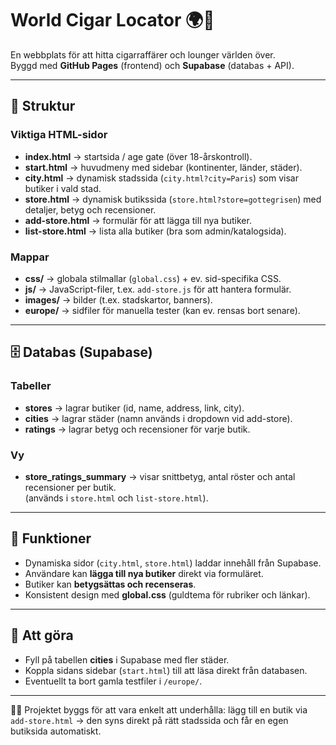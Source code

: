 # World Cigar Locator 🌍💨

En webbplats för att hitta cigarraffärer och lounger världen över.  
Byggd med **GitHub Pages** (frontend) och **Supabase** (databas + API).

---

## 🚀 Struktur

### Viktiga HTML-sidor
- **index.html** → startsida / age gate (över 18-årskontroll).  
- **start.html** → huvudmeny med sidebar (kontinenter, länder, städer).  
- **city.html** → dynamisk stadssida (`city.html?city=Paris`) som visar butiker i vald stad.  
- **store.html** → dynamisk butikssida (`store.html?store=gottegrisen`) med detaljer, betyg och recensioner.  
- **add-store.html** → formulär för att lägga till nya butiker.  
- **list-store.html** → lista alla butiker (bra som admin/katalogsida).

### Mappar
- **css/** → globala stilmallar (`global.css`) + ev. sid-specifika CSS.  
- **js/** → JavaScript-filer, t.ex. `add-store.js` för att hantera formulär.  
- **images/** → bilder (t.ex. stadskartor, banners).  
- **europe/** → sidfiler för manuella tester (kan ev. rensas bort senare).  

---

## 🗄️ Databas (Supabase)

### Tabeller
- **stores** → lagrar butiker (id, name, address, link, city).  
- **cities** → lagrar städer (namn används i dropdown vid add-store).  
- **ratings** → lagrar betyg och recensioner för varje butik.  

### Vy
- **store_ratings_summary** → visar snittbetyg, antal röster och antal recensioner per butik.  
  (används i `store.html` och `list-store.html`).

---

## 🔑 Funktioner
- Dynamiska sidor (`city.html`, `store.html`) laddar innehåll från Supabase.  
- Användare kan **lägga till nya butiker** direkt via formuläret.  
- Butiker kan **betygsättas och recenseras**.  
- Konsistent design med **global.css** (guldtema för rubriker och länkar).  

---

## 📌 Att göra
- Fyll på tabellen **cities** i Supabase med fler städer.  
- Koppla sidans sidebar (`start.html`) till att läsa direkt från databasen.  
- Eventuellt ta bort gamla testfiler i `/europe/`.

---

👨‍💻 Projektet byggs för att vara enkelt att underhålla: lägg till en butik via `add-store.html` → den syns direkt på rätt stadssida och får en egen butiksida automatiskt.
